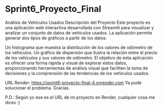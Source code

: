 # Sprint6_Proyecto_Final

Análisis de Vehículos Usados
Descripción del Proyecto
Este proyecto es una aplicación web interactiva desarrollada con Streamlit para visualizar y analizar un conjunto de datos de vehículos usados. La aplicación permite generar dos tipos de gráficos a partir de los datos:

Un histograma que muestra la distribución de los valores de odómetro de los vehículos.
Un gráfico de dispersión que ilustra la relación entre el precio de los vehículos y sus valores de odómetro.
El objetivo de esta aplicación es ofrecer una forma rápida y visual de explorar estos datos, proporcionando herramientas de análisis visual que faciliten la toma de decisiones y la comprensión de las tendencias de los vehículos usados.

URL Render: https://sprint6-proyecto-final-4.onrender.com
Ya pude solucionar el problema. Gracias. 

P.D.: Según yo ese es el URL de mi proyecto en Render, cualquier cosa me dices :)
